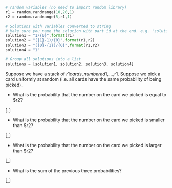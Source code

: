 ```python
# random variables (no need to import random library)
r1 = random.randrange(10,20,1)
r2 = random.randrange(5,r1,1)

# Solutions with variables converted to string
# Make sure you name the solution with part id at the end. e.g. 'solution1' will be solution for part 1.
solution1 = "1/{0}".format(r1)
solution2 = "({1}-1)/{0}".format(r1,r2)
solution3 = "({0}-{1})/{0}".format(r1,r2)
solution4 = "1"

# Group all solutions into a list
solutions = [solution1, solution2, solution3, solution4]

```
Suppose we have a stack of $r1 cards, numbered 1,...,$r1. Suppose we pick a card uniformly at random (i.e. all cards have the same probability of being picked).


* What is the probability that the number on the card we picked is
  equal to $r2?

[_]

* What is the probability that the number on the card we picked is
  smaller than $r2?

[_]

* What is the probability that the number on the card we picked is
  larger than $r2?

[_]

* What is the sum of the previous three probabilities?

[_]
